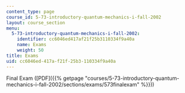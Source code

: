 ```yaml
---
content_type: page
course_id: 5-73-introductory-quantum-mechanics-i-fall-2002
layout: course_section
menu:
  5-73-introductory-quantum-mechanics-i-fall-2002:
    identifier: cc6046ed417af21f25b3110334f9a40a
    name: Exams
    weight: 50
title: Exams
uid: cc6046ed-417a-f21f-25b3-110334f9a40a
---
```


Final Exam ([PDF]({{% getpage "courses/5-73-introductory-quantum-mechanics-i-fall-2002/sections/exams/573finalexam" %}}))